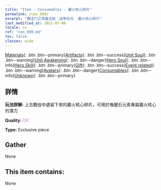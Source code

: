 ```yaml
---
title: "Item - Consumables - 巖火核心碎片"
permalink: /con_999/
excerpt: "魔法门之英雄无敌：战争纪元  巖火核心碎片"
last_modified_at: 2021-07-06
locale: cn
ref: "con_999.md"
toc: false
classes: wide
---
```

 [Materials](/ItemsCN/){: .btn .btn--primary}[Artifacts](/ItemsCN/Artifacts/){: .btn .btn--success}[Unit Soul](/ItemsCN/UnitSoul/){: .btn .btn--warning}[Unit Awakening](/ItemsCN/UnitAwakening/){: .btn .btn--danger}[Hero Soul](/ItemsCN/HeroSoul/){: .btn .btn--info}[Hero Skill](/ItemsCN/HeroSkill/){: .btn .btn--primary}[Gift](/ItemsCN/Gift/){: .btn .btn--success}[Event related](/ItemsCN/Events/){: .btn .btn--warning}[Avatars](/ItemsCN/Avatars/){: .btn .btn--danger}[Consumables](/ItemsCN/Consumables/){: .btn .btn--info}[Unknown](/ItemsCN/Unknown/){: .btn .btn--primary}

## 詳情
 **玩法詳解:** 上古戰役中遺留下來的巖火核心碎片，可用於喚醒石元素專屬巖火核心的潛力

 **Quality:** <span style="color: #DA70D6">OK</span>

 **Type:** Exclusive piece

## Gather

  None

## This item contains:

  None

